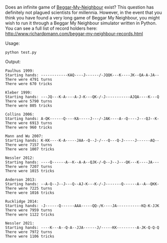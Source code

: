 Does an infinite game of [Beggar-My-Neighbour](http://en.wikipedia.org/wiki/Beggar-My-Neighbour) exist? This question has definitely not plagued scientists for millennia. However, in the event that you think you have found a very long game of Beggar My Neighbour, you might wish to run it through a Beggar My Neighbour simulator written in Python. You can see a full list of record holders here: http://www.richardpmann.com/beggar-my-neighbour-records.html

Usage:

````
python test.py
````

Output:

````
Paulhus 1999:
Starting hands: ------------KAQ----J------/-JQQK---K----JK--QA-A-JA--
There were 4791 turns
There were 670 tricks

Kleber 1999:
Starting hands: ---JQ---K-A----A-J-K---QK-/-J-----------AJQA----K---Q
There were 5790 turns
There were 805 tricks

Collins 2006:
Starting hands: A-QK------Q----KA-----J---/-JAK----A--Q----J---QJ--K-
There were 6913 turns
There were 960 tricks

Mann and Wu 2007:
Starting hands: K-KK----K-A-----JAA--Q--J-/---Q---Q-J-----J------AQ--
There were 7157 turns
There were 1007 tricks

Nessler 2012:
Starting hands: ----Q------A--K--A-A--QJK-/-Q--J--J---QK---K----JA---
There were 7207 turns
There were 1015 tricks

Anderson 2013:
Starting hands: --A-Q--J--J---Q--AJ-K---K-/-J-------Q------A--A--QKK-
There were 7225 turns
There were 1016 tricks

Rucklidge 2014:
Starting hands: -J------Q------AAA-----QQ-/K----JA-----------KQ-K-JJK
There were 7959 turns
There were 1122 tricks

Nessler 2021:
Starting hands: ----K---A--Q-A--JJA------J/-----KK---------A-JK-Q-Q-Q
There were 7972 turns
There were 1106 tricks
````
